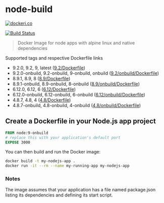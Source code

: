 # node-build

[![dockeri.co](http://dockeri.co/image/lgatica/node-build)](https://hub.docker.com/r/lgatica/node-build/)

[![Build Status](https://travis-ci.org/lgaticaq/node-build.svg?branch=master)](https://travis-ci.org/lgaticaq/node-build)

> Docker Image for node apps with alpine linux and native dependencies

Supported tags and respective Dockerfile links

- 9.2.0, 9.2, 9, latest ([9.2/Dockerfile](https://github.com/lgaticaq/node-build/blob/master/9.2.0/Dockerfile))
- 9.2.0-onbuild, 9.2-onbuild, 9-onbuild, onbuild ([9.2/onbuild/Dockerfile](https://github.com/lgaticaq/node-build/blob/master/9.2.0/onbuild/Dockerfile))
- 8.9.1, 8.9, 8 ([8.9/Dockerfile](https://github.com/lgaticaq/node-build/blob/master/8.9.1/Dockerfile))
- 8.9.1-onbuild, 8.9-onbuild, 8-onbuild ([8.9/onbuild/Dockerfile](https://github.com/lgaticaq/node-build/blob/master/8.9.1/onbuild/Dockerfile))
- 6.12.0, 6.12, 6 ([6.12/Dockerfile](https://github.com/lgaticaq/node-build/blob/master/6.12.0/Dockerfile))
- 6.12.0-onbuild, 6.12-onbuild, 6-onbuild ([6.12/onbuild/Dockerfile](https://github.com/lgaticaq/node-build/blob/master/6.12.0/onbuild/Dockerfile))
- 4.8.7, 4.8, 4 ([4.8/Dockerfile](https://github.com/lgaticaq/node-build/blob/master/4.8.7/Dockerfile))
- 4.8.7-onbuild, 4.8-onbuild, 4-onbuild ([4.8/onbuild/Dockerfile](https://github.com/lgaticaq/node-build/blob/master/4.8.7/onbuild/Dockerfile))

## Create a Dockerfile in your Node.js app project
```dockerfile
FROM node:9-onbuild
# replace this with your application's default port
EXPOSE 3000
```

You can then build and run the Docker image:

```bash
docker build -t my-nodejs-app .
docker run -it --rm --name my-running-app my-nodejs-app
```

### Notes
The image assumes that your application has a file named package.json listing its dependencies and defining its start script.
